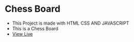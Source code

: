 # Chess Board
- This Project is made with HTML CSS AND JAVASCRIPT
- This is a Chess Board
- [View Live](https://chessboard-codequillcrafts.netlify.app)
